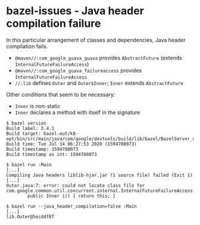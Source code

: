 # bazel-issues - Java header compilation failure

In this particular arrangement of classes and dependencies, Java header compilation fails.

- `@maven//:com_google_guava_guava` provides `AbstractFuture` (extends `InternalFutureFailureAccess`)
- `@maven//:com_google_guava_failureaccess` provides `InternalFutureFailureAccess`
- `//:lib` defines `Outer` and `Outer$Inner`; `Inner` extends `AbstractFuture`

Other conditions that seem to be necessary:
- `Inner` is non-static
- `Inner` declares a method with itself in the signature

```console
$ bazel version
Build label: 3.4.1
Build target: bazel-out/k8-opt/bin/src/main/java/com/google/devtools/build/lib/bazel/BazelServer_deploy.jar
Build time: Tue Jul 14 06:27:53 2020 (1594708073)
Build timestamp: 1594708073
Build timestamp as int: 1594708073

$ bazel run :Main
[...]
Compiling Java headers liblib-hjar.jar (1 source file) failed (Exit 1)
[...]
Outer.java:7: error: could not locate class file for com.google.common.util.concurrent.internal.InternalFutureFailureAccess
        public Inner i() { return this; }

$ bazel run --java_header_compilation=false :Main
[...]
lib.Outer@5ecddf8f
```
